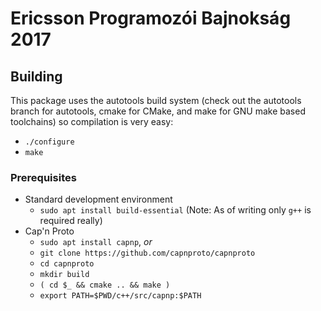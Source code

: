 # Ericsson Programozói Bajnokság 2017
## Building
This package uses the autotools build system
(check out the autotools branch for autotools, cmake for CMake, and make for GNU make based toolchains)
so compilation is very easy:

- `./configure`
- `make`

### Prerequisites
- Standard development environment
	- `sudo apt install build-essential` (Note: As of writing only `g++` is required really)
- Cap'n Proto
	- `sudo apt install capnp`, _or_
	- `git clone https://github.com/capnproto/capnproto`
	- `cd capnproto`
	- `mkdir build`
	- `( cd $_ && cmake .. && make )`
	- `export PATH=$PWD/c++/src/capnp:$PATH`

